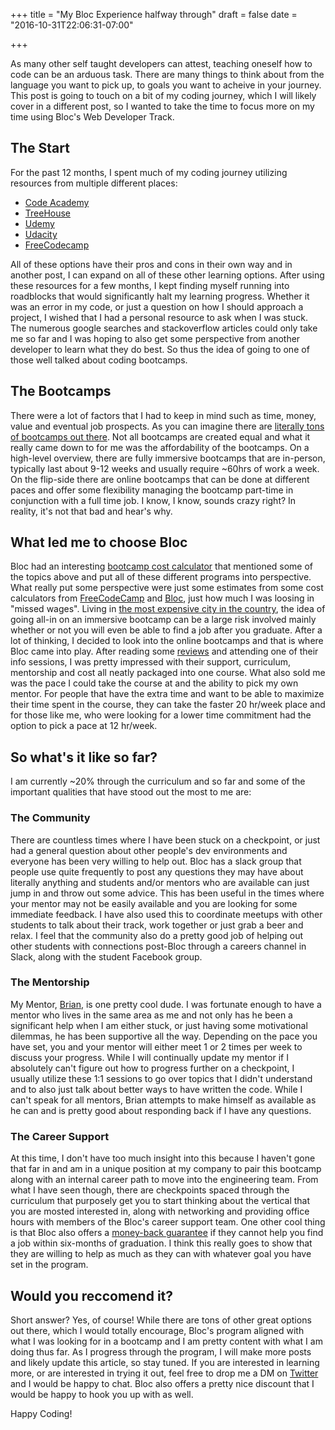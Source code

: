 +++
title = "My Bloc Experience halfway through"
draft = false
date = "2016-10-31T22:06:31-07:00"

+++

As many other self taught developers can attest, teaching oneself how to code can be an arduous task. There are many things to think about from the language you want to pick up, to goals you want to acheive in your journey. This post is going to touch on a bit of my coding journey, which I will likely cover in a different post, so I wanted to take the time to focus more on my time using Bloc's Web Developer Track.  

## The Start
For the past 12 months, I spent much of my coding journey utilizing resources from multiple different places:

* [Code Academy][1]
* [TreeHouse][2]
* [Udemy][3]
* [Udacity][4]
* [FreeCodecamp][5]

All of these options have their pros and cons in their own way and in another post, I can expand on all of these other learning options. After using these resources for a few months, I kept finding myself running into roadblocks that would significantly halt my learning progress. Whether it was an error in my code, or just a question on how I should approach a project, I wished that I had a personal resource to ask when I was stuck. The numerous google searches and stackoverflow articles could only take me so far and I was hoping to also get some perspective from another developer to learn what they do best. So thus the idea of going to one of those well talked about coding bootcamps.

## The Bootcamps
There were a lot of factors that I had to keep in mind such as time, money, value and eventual job prospects. As you can imagine there are [literally tons of bootcamps out there][6]. Not all bootcamps are created equal and what it really came down to for me was the affordability of the bootcamps. On a high-level overview, there are fully immersive bootcamps that are in-person, typically last about 9-12 weeks and usually require ~60hrs of work a week. On the flip-side there are online bootcamps that can be done at different paces and offer some flexibility managing the bootcamp part-time in conjunction with a full time job. I know, I know, sounds crazy right? In reality, it's not that bad and hear's why.

## What led me to choose Bloc
Bloc had an interesting [bootcamp cost calculator][7] that mentioned some of the topics above and put all of these different programs into perspective. What really put some perspective were just some estimates from some cost calculators from [FreeCodeCamp][8] and [Bloc][9], just how much I was loosing in "missed wages". Living in [the most expensive city in the country][10], the idea of going all-in on an immersive bootcamp can be a large risk involved mainly whether or not you will even be able to find a job after you graduate. After a lot of thinking, I decided to look into the online bootcamps and that is where Bloc came into play. After reading some [reviews][11] and attending one of their info sessions, I was pretty impressed with their support, curriculum, mentorship and cost all neatly packaged into one course. What also sold me was the pace I could take the course at and the ability to pick my own mentor. For people that have the extra time and want to be able to maximize their time spent in the course, they can take the faster 20 hr/week place and for those like me, who were looking for a lower time commitment had the option to pick a pace at 12 hr/week.

## So what's it like so far?

I am currently ~20% through the curriculum and so far and some of the important qualities that have stood out the most to me are:

### The Community

There are countless times where I have been stuck on a checkpoint, or just had a general question about other people's dev environments and everyone has been very willing to help out. Bloc has a slack group that people use quite frequently to post any questions they may have about literally anything and students and/or mentors who are available can just jump in and throw out some advice. This has been useful in the times where your mentor may not be easily available and you are looking for some immediate feedback. I have also used this to coordinate meetups with other students to talk about their track, work together or just grab a beer and relax. I feel that the community also do a pretty good job of helping out other students with connections post-Bloc through a careers channel in Slack, along with the student Facebook group.

### The Mentorship

My Mentor, [Brian](https://briandouglas.me/), is one pretty cool dude. I was fortunate enough to have a mentor who lives in the same area as me and not only has he been a significant help when I am either stuck, or just having some motivational dilemmas, he has been supportive all the way. Depending on the pace you have set, you and your mentor will either meet 1 or 2 times per week to discuss your progress. While I will continually update my mentor if I absolutely can't figure out how to progress further on a checkpoint, I usually utilize these 1:1 sessions to go over topics that I didn't understand and to also just talk about better ways to have written the code. While I can't speak for all mentors, Brian attempts to make himself as available as he can and is pretty good about responding back if I have any questions.

### The Career Support

At this time, I don't have too much insight into this because I haven't gone that far in and am in a unique position at my company to pair this bootcamp along with an internal career path to move into the engineering team. From what I have seen though, there are checkpoints spaced through the curriculum that purposely get you to start thinking about the vertical that you are mosted interested in, along with networking and providing office hours with members of the Bloc's career support team. One other cool thing is that Bloc also offers a [money-back guarantee](https://www.bloc.io/faq) if they cannot help you find a job within six-months of graduation. I think this really goes to show that they are willing to help as much as they can with whatever goal you have set in the program.


## Would you reccomend it?

Short answer? Yes, of course! While there are tons of other great options out there, which I would totally encourage, Bloc's program aligned with what I was looking for in a bootcamp and I am pretty content with what I am doing thus far. As I progress through the program, I will make more posts and likely update this article, so stay tuned. If you are interested in learning more, or are interested in trying it out, feel free to drop me a DM on [Twitter](https://twitter.com/tophsmcgoats) and I would be happy to chat. Bloc also offers a pretty nice discount that I would be happy to hook you up with as well.

Happy Coding!


[1]: https://www.codecademy.com/
[2]: https://teamtreehouse.com/
[3]: https://www.udemy.com/the-complete-web-developer-course-2/
[4]: https://www.udacity.com/
[5]: https://www.freecodecamp.com/
[6]: http://www.skilledup.com/articles/online-alternatives-coding-bootcamp
[7]: https://www.bloc.io/coding-bootcamp-comparison
[8]: https://www.freecodecamp.com/coding-bootcamp-cost-calculator
[9]: https://www.bloc.io/coding-bootcamp-calculator
[10]: http://www.inc.com/minda-zetlin/what-it-costs-to-live-in-the-10-most-expensive-cities-in-america.html
[11]: https://www.coursereport.com/schools/bloc
[12]: https://briandouglas.me/
